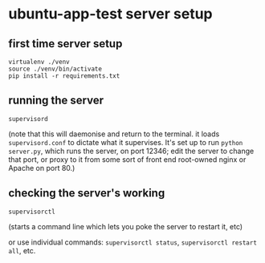 # ubuntu-app-test server setup

## first time server setup

    virtualenv ./venv
    source ./venv/bin/activate
    pip install -r requirements.txt

## running the server

    supervisord

(note that this will daemonise and return to the terminal. it loads `supervisord.conf` to dictate what it supervises. It's set up to run `python server.py`, which runs the server, on port 12346; edit the server to change that port, or proxy to it from some sort of front end root-owned nginx or Apache on port 80.)

## checking the server's working

    supervisorctl

(starts a command line which lets you poke the server to restart it, etc)

or use individual commands: `supervisorctl status`, `supervisorctl restart all`, etc.

